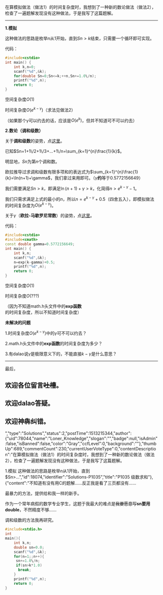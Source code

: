 在算模拟做法（做法1）的时间复杂度时，我想到了一种新的数论做法（做法2），检查了一遍题解发现没有这种做法，于是我写了这篇题解。


---

**1.模拟**


这种做法的思路是枚举$n$从1开始，直到$Sn>k$结束，只需要一个循环即可实现。


代码：

```cpp
#include<cstdio>
int main() {
    int k,n=0;
    scanf("%d",&k);
    for(double Sn=0;Sn<=k;++n,Sn+=1.0\/n);
    printf("%d",n);
    return 0;
}
```

空间复杂度$O(1)$

时间复杂度$O(e^{k-\gamma})$（求法见做法2）

（如果那个$\gamma$可以约去的话，应该是$O(e^k)$，但并不知道可不可以约去）


**2.数论（调和级数）**


关于**调和级数**的姿势，点[这里](https:\/\/baike.baidu.com\/item\/%E8%B0%83%E5%92%8C%E7%BA%A7%E6%95%B0\/8019971?fr=aladdin)。


已知$Sn=1+1\/2+1\/3+...+1\/n=\sum_{k=1}^{n}\frac{1}{k}$。


明显地，$Sn$为第$n$个调和数。


欧拉推导过求调和级数有限多项和的表达式为$\sum_{k=1}^{n}\frac{1}{k}=\ln(n+1)+\gamma$，我们拿过来用即可。（$\gamma$**约**等于0.5772156649）


我们需要满足$Sn>k$，即满足$\ln(n+1)+\gamma>k$，化简得$n>e^{k-\gamma}-1$。


我们只需求满足上式的最小的$n$，所以$n=e^{k-\gamma}+0.5$（四舍五入），即模拟做法的时间复杂度为$O(e^{k-\gamma})$。


关于$\gamma$（**欧拉-马歇罗尼常数**）的姿势，点[这里](https:\/\/baike.baidu.com\/item\/%E6%AC%A7%E6%8B%89%E5%B8%B8%E6%95%B0\/5371177?fr=aladdin)。


代码：

```cpp
#include<cstdio>
#include<cmath>
const double gamma=0.5772156649;
int main() {
    int k,n;
    scanf("%d",&k);
    n=exp(k-gamma)+0.5;
    printf("%d",n);
    return 0;
}
```

空间复杂度$O(1)$

时间复杂度$O(???)$

（因为不知道math.h头文件中的**exp函数**的时间复杂度，所以不知道时间复杂度）


**未解决的问题**


1.时间复杂度$O(e^{k-\gamma})$中的$\gamma$可不可以约去？

2.math.h头文件中的**exp函数**的时间复杂度为多少？

3.有dalao说$\gamma$是极限意义下的，不能直接$k-\gamma$是什么意思？


---

最后，

## 欢迎各位留言~~吐槽~~。

## 欢迎dalao答疑。

## 欢迎神犇纠错。
","type":"Solutions","status":2,"postTime":1513215344,"author":{"uid":78044,"name":"Loner_Knowledge","slogan":"","badge":null,"isAdmin":false,"isBanned":false,"color":"Gray","ccfLevel":0,"background":""},"thumbUp":689,"commentCount":230,"currentUserVoteType":0,"contentDescription":"在算模拟做法（做法1）的时间复杂度时，我想到了一种新的数论做法（做法2），检查了一遍题解发现没有这种做法，于是我写了这篇题解。

1.模拟
这种做法的思路是枚举$n$从1开始，直到$Sn&gt;...","id":18074,"identifier":"Solutions-P1035","title":"P1035 级数求和"},{"content":"不知道有没有用C的题解……反正我是看了三页都没有……

最暴力的方法，提供给和我一样的新手。

作为一个常年病假的数学专业学生，这题于我最大的难点是~~我要愿意写~~**sn要用double**，不然精度不够……

调和级数的方法我再研究。
```c
#include<stdio.h>
int
main(){
	int k,n;
	double sn=0.0;
	scanf("%d",&k);
	for(n=1;;n++){
	 sn+=1.0\/n;
	 if(sn>k*1.0)
	  break;
    }
	printf("%d",n);
	return 0;
}
```